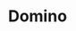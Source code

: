 ---
title: "Domino"
url: /ciudad-autonoma-de-buenos-aires/domino-avenida-general-mosconi/
shop: cama
---